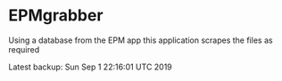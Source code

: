 # EPMgrabber
Using a database from the EPM app this application scrapes the files as required


Latest backup: Sun Sep 1 22:16:01 UTC 2019

